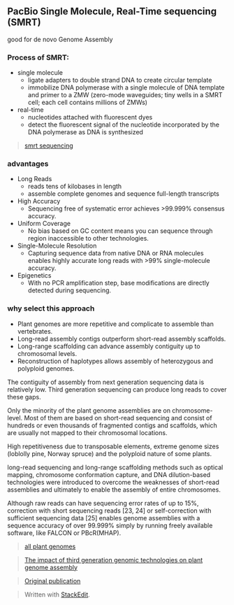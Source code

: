 ## PacBio Single Molecule, Real-Time sequencing (SMRT)
good for de novo Genome Assembly

### Process of SMRT:
- single molecule
	+ ligate adapters to double strand DNA to create circular template
	+ immobilize DNA polymerase with a single molecule of DNA template and primer to a ZMW (zero-mode waveguides; tiny wells in a SMRT cell; each cell contains millions of ZMWs)
- real-time
	+ nucleotides attached with fluorescent dyes
	+ detect the fluorescent signal of the nucleotide incorporated by the DNA polymerase as DNA is synthesized
> [smrt sequencing](https://www.pacb.com/smrt-science/smrt-sequencing/)

### advantages 
- Long Reads
	+ reads tens of kilobases in length	
	+ assemble complete genomes and sequence full-length transcripts
- High Accuracy
	+ Sequencing free of systematic error achieves >99.999% consensus accuracy.
- Uniform Coverage
	+ No bias based on GC content means you can sequence through region inaccessible to other technologies.
- Single-Molecule Resolution
	+ Capturing sequence data from native DNA or RNA molecules enables highly accurate long reads with >99% single-molecule accuracy.
- Epigenetics
	+ With no PCR amplification step, base modifications are directly detected during sequencing.

### why select this approach
- Plant genomes are more repetitive and complicate to assemble than vertebrates.
- Long-read assembly contigs outperform short-read assembly scaffolds.
- Long-range scaffolding can advance assembly contiguity up to chromosomal levels.
- Reconstruction of haplotypes allows assembly of heterozygous and polyploid genomes.

The contiguity of assembly from next generation sequencing data is relatively low. Third generation sequencing can produce long reads to cover these gaps.

Only the minority of the plant genome assemblies are on chromosome-level. Most of them are based on short-read sequencing and consist of hundreds or even thousands of fragmented contigs and scaffolds, which are usually not mapped to their chromosomal locations.

High repetitiveness due to transposable elements, extreme genome sizes (loblolly pine, Norway spruce) and the polyploid nature of some plants. 

long-read sequencing and long-range scaffolding methods such as optical mapping, chromosome conformation capture, and DNA dilution-based technologies were introduced to overcome the weaknesses of short-read assemblies and ultimately to enable the assembly of entire chromosomes.

Although raw reads can have sequencing error rates of up to 15%, correction with short sequencing reads [23, 24] or self-correction with sufficient sequencing data [25] enables genome assemblies with a sequence accuracy of over 99.999% simply by running freely available software, like FALCON or PBcR(MHAP).




>[all plant genomes](https://www.plabipd.de/plant_genomes_pa.ep)

> [The impact of third generation genomic technologies on plant genome assembly](https://www.sciencedirect.com/science/article/pii/S1369526616301315#!)

> [Original publication](https://science.sciencemag.org/content/323/5910/133/tab-pdf)

> Written with [StackEdit](https://stackedit.io/).
<!--stackedit_data:
eyJoaXN0b3J5IjpbMTg3MTYwNTQ1MiwtOTczMTI4MjA4LC0xND
cwMTAzMTYyLDExODMxMzQ0MzYsMTAzNDI0OTQ0Miw1MjY2NTA4
OTEsLTM1Njk3MzEyNiw2OTA0NzI4MDUsMzcwNjExNjc5LDEwMj
U1MDYxNDgsLTM0NDIyNTk5OSwtMzU0MTI3NTE0LDE2MzkwMzQz
MTQsLTE0OTY4NDc2MDQsMTA0MzY1NTUxOCwtMTU4Nzg4MTQ1Ni
wtMjExOTc2MDk3OF19
-->